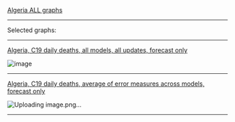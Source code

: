[Algeria ALL graphs](https://github.com/pourmalek/CovidLongitudinalResults/blob/main/results/countries/Algeria/graph%2000%20Algeria%20ALL%20graphs.pdf)

***

Selected graphs:

***

[Algeria, C19 daily deaths, all models, all updates, forecast only](https://github.com/pourmalek/CovidLongitudinalResults/blob/main/results/countries/Algeria/graph%2002%20Algeria%20ALL%20MODELS%20C19%20daily%20deaths%20all%20updates.pdf)

![image](https://github.com/pourmalek/CovidLongitudinalResults/assets/30849720/7b26e1f5-e743-4c75-8f24-1d5b98184d8c)

***

[Algeria, C19 daily deaths, average of error measures across models, forecast only](https://github.com/pourmalek/CovidLongitudinalResults/blob/main/results/countries/Algeria/graph%2013b%20Algeria%20ALL%20MODELS%20C19%20daily%20deaths%2C%20error%20measures%20across%20models.pdf)

![Uploading image.png…]()

***
